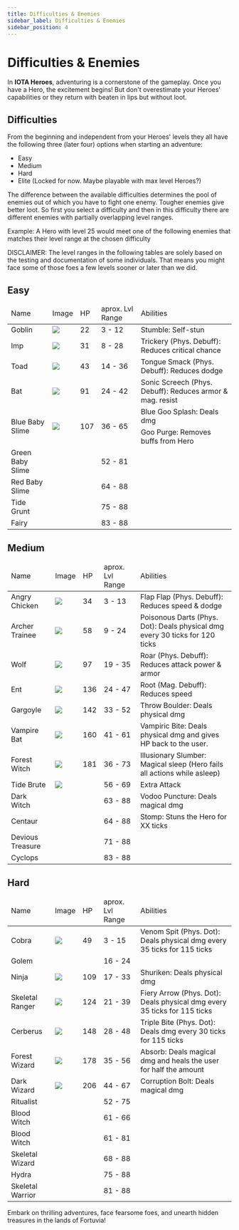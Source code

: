 ```yaml
---
title: Difficulties & Enemies
sidebar_label: Difficulties & Enemies
sidebar_position: 4
---
```


# Difficulties & Enemies

In **IOTA Heroes**, adventuring is a cornerstone of the gameplay. Once you have a Hero, the excitement begins! 
But don't overestimate your Heroes' capabilities or they return with beaten in lips but without loot.  

## Difficulties

From the beginning and independent from your Heroes' levels they all have the following three (later four) options when starting an adventure:
- Easy
- Medium
- Hard
- Elite (Locked for now. Maybe playable with max level Heroes?)

The difference between the available difficulties determines the pool of enemies out of which you have to fight one enemy. Tougher enemies give better loot.
So first you select a difficulty and then in this difficulty there are different enemies with partially overlapping level ranges.

Example: A Hero with level 25 would meet one of the following enemies that matches their level range at the chosen difficulty


DISCLAIMER: 
The level ranges in the following tables are solely based on the testing and documentation of some individuals. 
That means you might face some of those foes a few levels sooner or later than we did.

## Easy

<table>
<thead>
<tr>
    <td>Name</td>
    <td>Image</td>
    <td>HP</td>
    <td>aprox. Lvl Range</td>
    <td>Abilities</td>
  </tr>
</thead>
<tbody>
  <tr>
    <td>Goblin</td>
    <td><img src="https://github.com/CptBananu/iotaheroes-docs/assets/104099536/2ed20411-9493-457c-8fc7-331e84962078"/></td>
    <td>22</td>
    <td>3 - 12</td>
    <td>Stumble: Self-stun</td>
  </tr>
  <tr>
    <td>Imp</td>
    <td><img src="https://github.com/CptBananu/iotaheroes-docs/assets/104099536/6c5ee808-32f7-4c7e-a532-6d88f2061c63"/></td>
    <td>31</td>
    <td>8 - 28</td>
    <td>Trickery (Phys. Debuff): Reduces critical chance</td>
  </tr>
    <tr>
    <td>Toad</td>
    <td><img src="https://github.com/CptBananu/iotaheroes-docs/assets/104099536/05f25680-6124-4bb8-b46a-909ca903c892"/></td>
    <td>43</td>
    <td>14 - 36</td>
    <td>Tongue Smack (Phys. Debuff): Reduces dodge</td>
  </tr>
    <tr>
    <td>Bat</td>
    <td><img src="https://github.com/CptBananu/iotaheroes-docs/assets/104099536/a38f1653-54c6-4e28-9c53-6c6e04ad2a1e"/></td>
    <td>91</td>
    <td>24 - 42</td>
    <td>Sonic Screech (Phys. Debuff): Reduces armor & mag. resist</td>
  </tr>
     <tr>
    <td rowspan="2">Blue Baby Slime</td>
    <td rowspan="2"><img src="https://github.com/CptBananu/iotaheroes-docs/assets/104099536/a9db37be-43a0-4259-9c6b-db5f97d558f6"/></td>
    <td rowspan="2">107</td>
    <td rowspan="2">36 - 65</td>
    <td>Blue Goo Splash: Deals dmg</td>
  </tr>
  <tr>
    <td>Goo Purge: Removes buffs from Hero</td>
  </tr>
    <tr>
    <td>Green Baby Slime</td>
    <td><img src=""/></td>
    <td></td>
    <td>52 - 81</td>
    <td></td>
  </tr>
    <tr>
    <td>Red Baby Slime</td>
    <td><img src=""/></td>
    <td></td>
    <td>64 - 88</td>
    <td></td>
  </tr>
    <tr>
    <td>Tide Grunt</td>
    <td><img src=""/></td>
    <td></td>
    <td>75 - 88</td>
    <td></td>
  </tr>
    <tr>
    <td>Fairy</td>
    <td><img src=""/></td>
    <td></td>
    <td>83 - 88</td>
    <td></td>
  </tr>
</tbody>
</table>

## Medium

<table>
<thead>
<tr>
    <td>Name</td>
    <td>Image</td>
    <td>HP</td>
    <td>aprox. Lvl Range</td>
    <td>Abilities</td>
  </tr>
</thead>
<tbody>
  <tr>
    <td>Angry Chicken</td>
    <td><img src="https://github.com/CptBananu/iotaheroes-docs/assets/104099536/7e97adeb-7399-442a-bcde-e2660548ebbf"/></td>
    <td>34</td>
    <td>3 - 13</td>
    <td>Flap Flap (Phys. Debuff): Reduces speed & dodge</td>
  </tr>
  <tr>
    <td>Archer Trainee</td>
    <td><img src="https://github.com/CptBananu/iotaheroes-docs/assets/104099536/a77620a9-b526-4110-b4dd-1036af071c5a"/></td>
    <td>58</td>
    <td>9 - 24</td>
    <td>Poisonous Darts (Phys. Dot): Deals physical dmg every 30 ticks for 120 ticks</td>
  </tr>
  <tr>
    <td>Wolf</td>
    <td><img src="https://github.com/CptBananu/iotaheroes-docs/assets/104099536/77b26a3f-4561-4203-a91b-84d557d4de05"/></td>
    <td>97</td>
    <td>19 - 35</td>
    <td>Roar (Phys. Debuff): Reduces attack power & armor</td>
  </tr>
  <tr>
    <td>Ent</td>
    <td><img src="https://github.com/CptBananu/iotaheroes-docs/assets/104099536/708eab10-8542-4bc7-98c8-cdce6dfd95e7"/></td>
    <td>136</td>
    <td>24 - 47</td>
    <td>Root (Mag. Debuff): Reduces speed</td>
  </tr>
  <tr>
    <td>Gargoyle</td>
    <td><img src="https://github.com/CptBananu/iotaheroes-docs/assets/104099536/b5dbe4d5-06eb-4dd1-8aaa-667e2fdec56e"/></td>
    <td>142</td>
    <td>33 - 52</td>
    <td>Throw Boulder: Deals physical dmg</td>
  </tr>
  <tr>
    <td>Vampire Bat</td>
    <td><img src="https://github.com/CptBananu/iotaheroes-docs/assets/104099536/dc8f330c-9fff-4957-826f-a2c439889484"/></td>
    <td>160</td>
    <td>41 - 61</td>
    <td>Vampiric Bite: Deals physical dmg and gives HP back to the user.</td>
  </tr>
    <tr>
    <td>Forest Witch</td>
    <td><img src="https://github.com/CptBananu/iotaheroes-docs/assets/104099536/a036362b-1422-4144-8287-672e11dfc21c"/></td>
    <td>181</td>
    <td>36 - 73</td>
    <td>Illusionary Slumber: Magical sleep (Hero fails all actions while asleep)</td>
  </tr>
    <tr>
    <td>Tide Brute</td>
    <td><img src="https://github.com/CptBananu/iotaheroes-docs/assets/104099536/e29a1718-140e-4693-9645-76718f0319a5"/></td>
    <td></td>
    <td>56 - 69</td>
    <td>Extra Attack</td>
  </tr>
    <tr>
    <td>Dark Witch</td>
    <td><img src=""/></td>
    <td></td>
    <td>63 - 88</td>
    <td>Vodoo Puncture: Deals magical dmg</td>
  </tr>
    <tr>
    <td>Centaur</td>
    <td><img src=""/></td>
    <td></td>
    <td>64 - 88</td>
    <td>Stomp: Stuns the Hero for XX ticks</td>
  </tr>
    <tr>
    <td>Devious Treasure</td>
    <td><img src=""/></td>
    <td></td>
    <td>71 - 88</td>
    <td></td>
  </tr>
    <tr>
    <td>Cyclops</td>
    <td><img src=""/></td>
    <td></td>
    <td>83 - 88</td>
    <td></td>
  </tr>
</tbody>
</table>

## Hard

<table>
<thead>
<tr>
    <td>Name</td>
    <td>Image</td>
    <td>HP</td>
    <td>aprox. Lvl Range</td>
    <td>Abilities</td>
  </tr>
</thead>
<tbody>
  <tr>
    <td>Cobra</td>
    <td><img src="https://github.com/CptBananu/iotaheroes-docs/assets/104099536/158bd1be-41eb-4501-93e4-1ec66945a62c"/></td>
    <td>49</td>
    <td>3 - 15</td>
    <td>Venom Spit (Phys. Dot): Deals physical dmg every 35 ticks for 115 ticks</td>
  </tr>
  <tr>
    <td>Golem</td>
    <td><img src=""/></td>
    <td></td>
    <td>16 - 24</td>
    <td></td>
  </tr>
  <tr>
    <td>Ninja</td>
    <td><img src="https://github.com/CptBananu/iotaheroes-docs/assets/104099536/effa7b7a-bf50-4e2d-a3b1-76b0ee51c114"/></td>
    <td>109</td>
    <td>17 - 33</td>
    <td>Shuriken: Deals physical dmg</td>
  </tr>
  <tr>
    <td>Skeletal Ranger</td>
    <td><img src="https://github.com/CptBananu/iotaheroes-docs/assets/104099536/1bc9efa7-2376-4983-832c-20f337991d86"/></td>
    <td>124</td>
    <td>21 - 39</td>
    <td>Fiery Arrow (Phys. Dot): Deals physical dmg every 35 ticks for 115 ticks</td>
  </tr>
  <tr>
    <td>Cerberus</td>
    <td><img src="https://github.com/CptBananu/iotaheroes-docs/assets/104099536/c7927360-ec54-4b07-a585-2ba893032928"/></td>
    <td>148</td>
    <td>28 - 48</td>
    <td>Triple Bite (Phys. Dot): Deals dmg every 30 ticks for 115 ticks</td>
  </tr>
  <tr>
    <td>Forest Wizard</td>
    <td><img src="https://github.com/CptBananu/iotaheroes-docs/assets/104099536/c8b09cd7-f1bf-462f-b091-16f6f1a943e4"/></td>
    <td>178</td>
    <td>35 - 56</td>
    <td>Absorb: Deals magical dmg and heals the user for half the amount</td>
  </tr>
    <tr>
    <td>Dark Wizard</td>
    <td><img src="https://github.com/CptBananu/iotaheroes-docs/assets/104099536/aef3b808-427b-42bb-a290-6d5362d6d797"/></td>
    <td>206</td>
    <td>44 - 67</td>
    <td>Corruption Bolt: Deals magical dmg</td>
  </tr>
  <tr>
    <td>Ritualist</td>
    <td><img src=""/></td>
    <td></td>
    <td>52 - 75</td>
    <td></td>
  </tr>
    <tr>
    <td>Blood Witch</td>
    <td><img src=""/></td>
    <td></td>
    <td>61 - 66</td>
    <td></td>
  </tr>
    <tr>
    <td>Blood Witch</td>
    <td><img src=""/></td>
    <td></td>
    <td>61 - 81</td>
    <td></td>
  </tr>
    <tr>
    <td>Skeletal Wizard</td>
    <td><img src=""/></td>
    <td></td>
    <td>68 - 88</td>
    <td></td>
  </tr>
    <tr>
    <td>Hydra</td>
    <td><img src=""/></td>
    <td></td>
    <td>75 - 88</td>
    <td></td>
  </tr>
    <tr>
    <td>Skeletal Warrior</td>
    <td><img src=""/></td>
    <td></td>
    <td>81 - 88</td>
    <td></td>
  </tr>
</tbody>
</table>


Embark on thrilling adventures, face fearsome foes, and unearth hidden treasures in the lands of Fortuvia!
